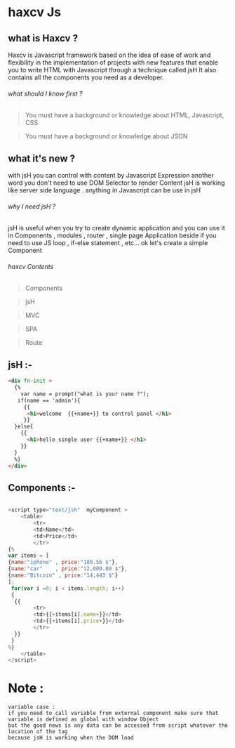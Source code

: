 # haxcv Js


## what is Haxcv ?

Haxcv is Javascript framework based on the idea of ease of work and flexibility in the implementation of projects with new features that enable you to write HTML with Javascript through a technique called jsH It also contains all the components you need as a developer.

###### what should I know first ?
> You must have a background or knowledge about HTML, Javascript, CSS

> You must have a background or knowledge about JSON

## what it's new ?

with jsH you can control with content by Javascript Expression
another word you don't need to use DOM Selector to render Content
jsH is working like server side language .
anything in Javascript can be use in jsH


###### why I need jsH ?

jsH is useful when you try to create dynamic application and you can use it in Components , modules , router , single page Application beside if you need to use JS loop , if-else statement , etc...
ok let's create a simple Component

###### haxcv Contents 
> Components

> jsH

> MVC

> SPA

> Route

## jsH :- 
```html
<div fn-init >
  {%
    var name = prompt("what is your name ?");
   if(name == 'admin'){
     {{
      <h1>welcome  {{+name+}} to control panel </h1>
     }}
  }else{
    {{
      <h1>hello single user {{+name+}} </h1>
    }}
  }
  %}
</div>
```

## Components :- 
```javascript

<script type="text/jsh"  myComponent >
 	<table>
 		<tr>
 		<td>Name</td>
 		<td>Price</td>
 		</tr>
{%
var items = [
{name:"iphone" , price:"180.56 $"},
{name:"car"    , price:"12,000.00 $"},
{name:"Bitcoin" , price:"14,443 $"}
];
 for(var i =0; i < items.length; i++)
 {
  {{
  	    <tr>
 		<td>{{+items[i].name+}}</td>
 		<td>{{+items[i].price+}}</td>
 		</tr>
  }} 
 }
%}
	</table>
</script> 
```

# Note :

``` 
variable case :
if you need to call variable from external component make sure that variable is defined as global with window Object
but the good news is any data can be accessed from script whatever the location of the tag
because jsH is working when the DOM load
```





